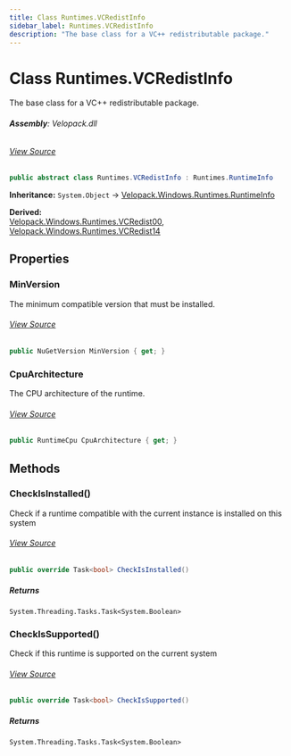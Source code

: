 ```yaml
---
title: Class Runtimes.VCRedistInfo
sidebar_label: Runtimes.VCRedistInfo
description: "The base class for a VC++ redistributable package."
---
```

# Class Runtimes.VCRedistInfo
The base class for a VC++ redistributable package.

###### **Assembly**: Velopack.dll
###### [View Source](https://github.com/velopack/velopack.git/blob/master/src/Velopack/Windows/RuntimeInfo.cs#L435)
```csharp title="Declaration"
public abstract class Runtimes.VCRedistInfo : Runtimes.RuntimeInfo
```
**Inheritance:** `System.Object` -> [Velopack.Windows.Runtimes.RuntimeInfo](../Velopack.Windows/Runtimes.RuntimeInfo.md)

**Derived:**  
[Velopack.Windows.Runtimes.VCRedist00](../Velopack.Windows/Runtimes.VCRedist00.md), [Velopack.Windows.Runtimes.VCRedist14](../Velopack.Windows/Runtimes.VCRedist14.md)

## Properties
### MinVersion
The minimum compatible version that must be installed.
###### [View Source](https://github.com/velopack/velopack.git/blob/master/src/Velopack/Windows/RuntimeInfo.cs#L438)
```csharp title="Declaration"
public NuGetVersion MinVersion { get; }
```
### CpuArchitecture
The CPU architecture of the runtime.
###### [View Source](https://github.com/velopack/velopack.git/blob/master/src/Velopack/Windows/RuntimeInfo.cs#L441)
```csharp title="Declaration"
public RuntimeCpu CpuArchitecture { get; }
```
## Methods
### CheckIsInstalled()
Check if a runtime compatible with the current instance is installed on this system
###### [View Source](https://github.com/velopack/velopack.git/blob/master/src/Velopack/Windows/RuntimeInfo.cs#L451)
```csharp title="Declaration"
public override Task<bool> CheckIsInstalled()
```

##### Returns

`System.Threading.Tasks.Task<System.Boolean>`
### CheckIsSupported()
Check if this runtime is supported on the current system
###### [View Source](https://github.com/velopack/velopack.git/blob/master/src/Velopack/Windows/RuntimeInfo.cs#L461)
```csharp title="Declaration"
public override Task<bool> CheckIsSupported()
```

##### Returns

`System.Threading.Tasks.Task<System.Boolean>`
